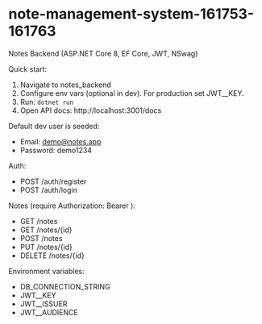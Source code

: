 # note-management-system-161753-161763

Notes Backend (ASP.NET Core 8, EF Core, JWT, NSwag)

Quick start:
1. Navigate to notes_backend
2. Configure env vars (optional in dev). For production set JWT__KEY.
3. Run: `dotnet run`
4. Open API docs: http://localhost:3001/docs

Default dev user is seeded:
- Email: demo@notes.app
- Password: demo1234

Auth:
- POST /auth/register
- POST /auth/login

Notes (require Authorization: Bearer <token>):
- GET /notes
- GET /notes/{id}
- POST /notes
- PUT /notes/{id}
- DELETE /notes/{id}

Environment variables:
- DB_CONNECTION_STRING
- JWT__KEY
- JWT__ISSUER
- JWT__AUDIENCE
